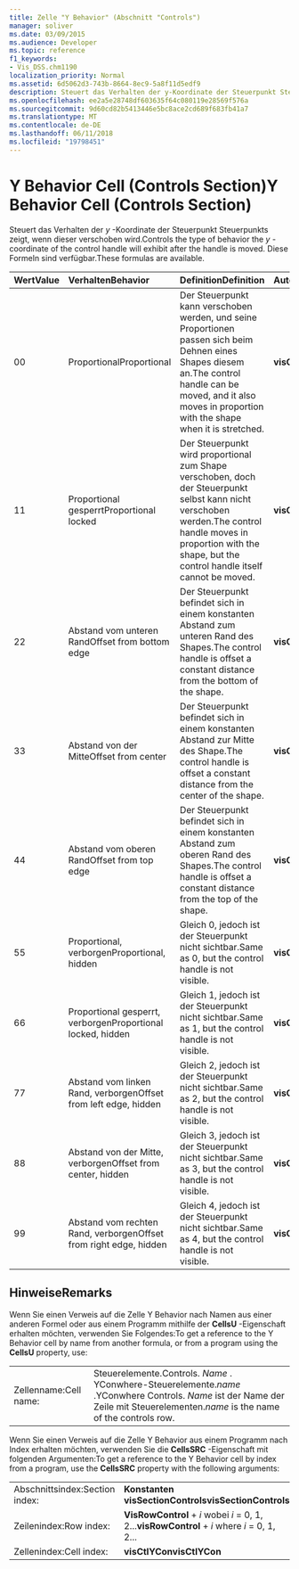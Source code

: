 ```yaml
---
title: Zelle "Y Behavior" (Abschnitt "Controls")
manager: soliver
ms.date: 03/09/2015
ms.audience: Developer
ms.topic: reference
f1_keywords:
- Vis_DSS.chm1190
localization_priority: Normal
ms.assetid: 6d5062d3-743b-8664-8ec9-5a8f11d5edf9
description: Steuert das Verhalten der y-Koordinate der Steuerpunkt Steuerpunkts zeigt, wenn dieser verschoben wird. Diese Formeln sind verfügbar.
ms.openlocfilehash: ee2a5e28748df603635f64c080119e28569f576a
ms.sourcegitcommit: 9d60cd82b5413446e5bc8ace2cd689f683fb41a7
ms.translationtype: MT
ms.contentlocale: de-DE
ms.lasthandoff: 06/11/2018
ms.locfileid: "19798451"
---
```

# <a name="y-behavior-cell-controls-section"></a><span data-ttu-id="1081d-104">Y Behavior Cell (Controls Section)</span><span class="sxs-lookup"><span data-stu-id="1081d-104">Y Behavior Cell (Controls Section)</span></span>

<span data-ttu-id="1081d-105">Steuert das Verhalten der *y* -Koordinate der Steuerpunkt Steuerpunkts zeigt, wenn dieser verschoben wird.</span><span class="sxs-lookup"><span data-stu-id="1081d-105">Controls the type of behavior the  *y*  -coordinate of the control handle will exhibit after the handle is moved.</span></span> <span data-ttu-id="1081d-106">Diese Formeln sind verfügbar.</span><span class="sxs-lookup"><span data-stu-id="1081d-106">These formulas are available.</span></span> 
  
|<span data-ttu-id="1081d-107">**Wert**</span><span class="sxs-lookup"><span data-stu-id="1081d-107">**Value**</span></span>|<span data-ttu-id="1081d-108">**Verhalten**</span><span class="sxs-lookup"><span data-stu-id="1081d-108">**Behavior**</span></span>|<span data-ttu-id="1081d-109">**Definition**</span><span class="sxs-lookup"><span data-stu-id="1081d-109">**Definition**</span></span>|<span data-ttu-id="1081d-110">**Automatisierungskonstante**</span><span class="sxs-lookup"><span data-stu-id="1081d-110">**Automation constant**</span></span>|
|:-----|:-----|:-----|:-----|
| <span data-ttu-id="1081d-111">0</span><span class="sxs-lookup"><span data-stu-id="1081d-111">0</span></span>  <br/> | <span data-ttu-id="1081d-112">Proportional</span><span class="sxs-lookup"><span data-stu-id="1081d-112">Proportional</span></span>  <br/> | <span data-ttu-id="1081d-113">Der Steuerpunkt kann verschoben werden, und seine Proportionen passen sich beim Dehnen eines Shapes diesem an.</span><span class="sxs-lookup"><span data-stu-id="1081d-113">The control handle can be moved, and it also moves in proportion with the shape when it is stretched.</span></span>  <br/> |<span data-ttu-id="1081d-114">**visCtlProportional**</span><span class="sxs-lookup"><span data-stu-id="1081d-114">**visCtlProportional**</span></span> <br/> |
| <span data-ttu-id="1081d-115">1</span><span class="sxs-lookup"><span data-stu-id="1081d-115">1</span></span>  <br/> | <span data-ttu-id="1081d-116">Proportional gesperrt</span><span class="sxs-lookup"><span data-stu-id="1081d-116">Proportional locked</span></span>  <br/> | <span data-ttu-id="1081d-117">Der Steuerpunkt wird proportional zum Shape verschoben, doch der Steuerpunkt selbst kann nicht verschoben werden.</span><span class="sxs-lookup"><span data-stu-id="1081d-117">The control handle moves in proportion with the shape, but the control handle itself cannot be moved.</span></span>  <br/> |<span data-ttu-id="1081d-118">**visCtlLocked**</span><span class="sxs-lookup"><span data-stu-id="1081d-118">**visCtlLocked**</span></span> <br/> |
| <span data-ttu-id="1081d-119">2</span><span class="sxs-lookup"><span data-stu-id="1081d-119">2</span></span>  <br/> | <span data-ttu-id="1081d-120">Abstand vom unteren Rand</span><span class="sxs-lookup"><span data-stu-id="1081d-120">Offset from bottom edge</span></span>  <br/> | <span data-ttu-id="1081d-121">Der Steuerpunkt befindet sich in einem konstanten Abstand zum unteren Rand des Shapes.</span><span class="sxs-lookup"><span data-stu-id="1081d-121">The control handle is offset a constant distance from the bottom of the shape.</span></span>  <br/> |<span data-ttu-id="1081d-122">**visCtlOffsetMin**</span><span class="sxs-lookup"><span data-stu-id="1081d-122">**visCtlOffsetMin**</span></span> <br/> |
| <span data-ttu-id="1081d-123">3</span><span class="sxs-lookup"><span data-stu-id="1081d-123">3</span></span>  <br/> | <span data-ttu-id="1081d-124">Abstand von der Mitte</span><span class="sxs-lookup"><span data-stu-id="1081d-124">Offset from center</span></span>  <br/> | <span data-ttu-id="1081d-125">Der Steuerpunkt befindet sich in einem konstanten Abstand zur Mitte des Shape.</span><span class="sxs-lookup"><span data-stu-id="1081d-125">The control handle is offset a constant distance from the center of the shape.</span></span>  <br/> |<span data-ttu-id="1081d-126">**visCtlOffsetMid**</span><span class="sxs-lookup"><span data-stu-id="1081d-126">**visCtlOffsetMid**</span></span> <br/> |
| <span data-ttu-id="1081d-127">4</span><span class="sxs-lookup"><span data-stu-id="1081d-127">4</span></span>  <br/> | <span data-ttu-id="1081d-128">Abstand vom oberen Rand</span><span class="sxs-lookup"><span data-stu-id="1081d-128">Offset from top edge</span></span>  <br/> | <span data-ttu-id="1081d-129">Der Steuerpunkt befindet sich in einem konstanten Abstand zum oberen Rand des Shapes.</span><span class="sxs-lookup"><span data-stu-id="1081d-129">The control handle is offset a constant distance from the top of the shape.</span></span>  <br/> |<span data-ttu-id="1081d-130">**visCtlOffsetMax**</span><span class="sxs-lookup"><span data-stu-id="1081d-130">**visCtlOffsetMax**</span></span> <br/> |
| <span data-ttu-id="1081d-131">5</span><span class="sxs-lookup"><span data-stu-id="1081d-131">5</span></span>  <br/> | <span data-ttu-id="1081d-132">Proportional, verborgen</span><span class="sxs-lookup"><span data-stu-id="1081d-132">Proportional, hidden</span></span>  <br/> | <span data-ttu-id="1081d-133">Gleich 0, jedoch ist der Steuerpunkt nicht sichtbar.</span><span class="sxs-lookup"><span data-stu-id="1081d-133">Same as 0, but the control handle is not visible.</span></span>  <br/> |<span data-ttu-id="1081d-134">**visCtlProportionalHidden**</span><span class="sxs-lookup"><span data-stu-id="1081d-134">**visCtlProportionalHidden**</span></span> <br/> |
| <span data-ttu-id="1081d-135">6</span><span class="sxs-lookup"><span data-stu-id="1081d-135">6</span></span>  <br/> | <span data-ttu-id="1081d-136">Proportional gesperrt, verborgen</span><span class="sxs-lookup"><span data-stu-id="1081d-136">Proportional locked, hidden</span></span>  <br/> | <span data-ttu-id="1081d-137">Gleich 1, jedoch ist der Steuerpunkt nicht sichtbar.</span><span class="sxs-lookup"><span data-stu-id="1081d-137">Same as 1, but the control handle is not visible.</span></span>  <br/> |<span data-ttu-id="1081d-138">**visCtlLockedHiddenv**</span><span class="sxs-lookup"><span data-stu-id="1081d-138">**visCtlLockedHiddenv**</span></span> <br/> |
| <span data-ttu-id="1081d-139">7</span><span class="sxs-lookup"><span data-stu-id="1081d-139">7</span></span>  <br/> | <span data-ttu-id="1081d-140">Abstand vom linken Rand, verborgen</span><span class="sxs-lookup"><span data-stu-id="1081d-140">Offset from left edge, hidden</span></span>  <br/> | <span data-ttu-id="1081d-141">Gleich 2, jedoch ist der Steuerpunkt nicht sichtbar.</span><span class="sxs-lookup"><span data-stu-id="1081d-141">Same as 2, but the control handle is not visible.</span></span>  <br/> |<span data-ttu-id="1081d-142">**visCtlOffsetMinHidden**</span><span class="sxs-lookup"><span data-stu-id="1081d-142">**visCtlOffsetMinHidden**</span></span> <br/> |
| <span data-ttu-id="1081d-143">8</span><span class="sxs-lookup"><span data-stu-id="1081d-143">8</span></span>  <br/> | <span data-ttu-id="1081d-144">Abstand von der Mitte, verborgen</span><span class="sxs-lookup"><span data-stu-id="1081d-144">Offset from center, hidden</span></span>  <br/> | <span data-ttu-id="1081d-145">Gleich 3, jedoch ist der Steuerpunkt nicht sichtbar.</span><span class="sxs-lookup"><span data-stu-id="1081d-145">Same as 3, but the control handle is not visible.</span></span>  <br/> |<span data-ttu-id="1081d-146">**visCtlOffsetMidHidden**</span><span class="sxs-lookup"><span data-stu-id="1081d-146">**visCtlOffsetMidHidden**</span></span> <br/> |
| <span data-ttu-id="1081d-147">9</span><span class="sxs-lookup"><span data-stu-id="1081d-147">9</span></span>  <br/> | <span data-ttu-id="1081d-148">Abstand vom rechten Rand, verborgen</span><span class="sxs-lookup"><span data-stu-id="1081d-148">Offset from right edge, hidden</span></span>  <br/> | <span data-ttu-id="1081d-149">Gleich 4, jedoch ist der Steuerpunkt nicht sichtbar.</span><span class="sxs-lookup"><span data-stu-id="1081d-149">Same as 4, but the control handle is not visible.</span></span>  <br/> |<span data-ttu-id="1081d-150">**visCtlOffsetMaxHidden**</span><span class="sxs-lookup"><span data-stu-id="1081d-150">**visCtlOffsetMaxHidden**</span></span> <br/> |
   
## <a name="remarks"></a><span data-ttu-id="1081d-151">Hinweise</span><span class="sxs-lookup"><span data-stu-id="1081d-151">Remarks</span></span>

<span data-ttu-id="1081d-152">Wenn Sie einen Verweis auf die Zelle Y Behavior nach Namen aus einer anderen Formel oder aus einem Programm mithilfe der **CellsU** -Eigenschaft erhalten möchten, verwenden Sie Folgendes:</span><span class="sxs-lookup"><span data-stu-id="1081d-152">To get a reference to the Y Behavior cell by name from another formula, or from a program using the **CellsU** property, use:</span></span> 
  
|||
|:-----|:-----|
| <span data-ttu-id="1081d-153">Zellenname:</span><span class="sxs-lookup"><span data-stu-id="1081d-153">Cell name:</span></span>  <br/> | <span data-ttu-id="1081d-154">Steuerelemente.</span><span class="sxs-lookup"><span data-stu-id="1081d-154">Controls.</span></span>  <span data-ttu-id="1081d-155">*Name* . YConwhere-Steuerelemente.</span><span class="sxs-lookup"><span data-stu-id="1081d-155">*name*  .YConwhere Controls.</span></span>  <span data-ttu-id="1081d-156">*Name* ist der Name der Zeile mit Steuerelementen.</span><span class="sxs-lookup"><span data-stu-id="1081d-156">*name*  is the name of the controls row.</span></span>  <br/> |
   
<span data-ttu-id="1081d-157">Wenn Sie einen Verweis auf die Zelle Y Behavior aus einem Programm nach Index erhalten möchten, verwenden Sie die **CellsSRC** -Eigenschaft mit folgenden Argumenten:</span><span class="sxs-lookup"><span data-stu-id="1081d-157">To get a reference to the Y Behavior cell by index from a program, use the **CellsSRC** property with the following arguments:</span></span> 
  
|||
|:-----|:-----|
| <span data-ttu-id="1081d-158">Abschnittsindex:</span><span class="sxs-lookup"><span data-stu-id="1081d-158">Section index:</span></span>  <br/> |<span data-ttu-id="1081d-159">**Konstanten visSectionControls**</span><span class="sxs-lookup"><span data-stu-id="1081d-159">**visSectionControls**</span></span> <br/> |
| <span data-ttu-id="1081d-160">Zeilenindex:</span><span class="sxs-lookup"><span data-stu-id="1081d-160">Row index:</span></span>  <br/> |<span data-ttu-id="1081d-161">**VisRowControl** +  *i* wobei *i* = 0, 1, 2...</span><span class="sxs-lookup"><span data-stu-id="1081d-161">**visRowControl** +  *i*            where  *i*  = 0, 1, 2...</span></span>  <br/> |
| <span data-ttu-id="1081d-162">Zellenindex:</span><span class="sxs-lookup"><span data-stu-id="1081d-162">Cell index:</span></span>  <br/> |<span data-ttu-id="1081d-163">**visCtlYCon**</span><span class="sxs-lookup"><span data-stu-id="1081d-163">**visCtlYCon**</span></span> <br/> |
   

